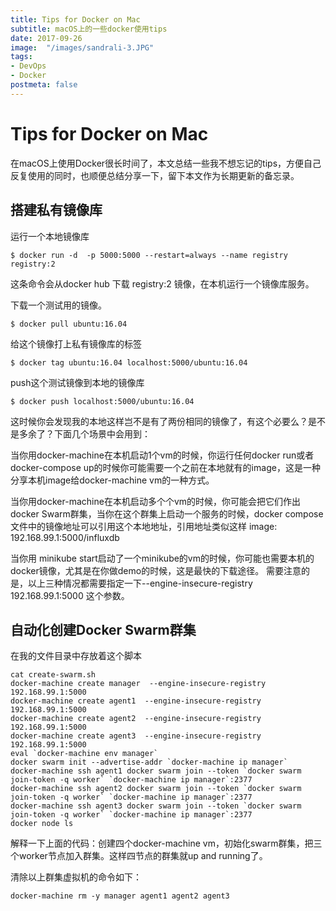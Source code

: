```yaml
---
title: Tips for Docker on Mac
subtitle: macOS上的一些docker使用tips
date: 2017-09-26
image:  "/images/sandrali-3.JPG"
tags:
- DevOps
- Docker
postmeta: false
---
```


# Tips for Docker on Mac

在macOS上使用Docker很长时间了，本文总结一些我不想忘记的tips，方便自己反复使用的同时，也顺便总结分享一下，留下本文作为长期更新的备忘录。

## 搭建私有镜像库
运行一个本地镜像库


```
$ docker run -d  -p 5000:5000 --restart=always --name registry registry:2
```

这条命令会从docker hub 下载 registry:2 镜像，在本机运行一个镜像库服务。

下载一个测试用的镜像。


```
$ docker pull ubuntu:16.04
```

给这个镜像打上私有镜像库的标签

```
$ docker tag ubuntu:16.04 localhost:5000/ubuntu:16.04
```
push这个测试镜像到本地的镜像库

```
$ docker push localhost:5000/ubuntu:16.04
```
这时候你会发现我的本地这样岂不是有了两份相同的镜像了，有这个必要么？是不是多余了？下面几个场景中会用到：

当你用docker-machine在本机启动1个vm的时候，你运行任何docker run或者docker-compose up的时候你可能需要一个之前在本地就有的image，这是一种分享本机image给docker-machine vm的一种方式。

当你用docker-machine在本机启动多个个vm的时候，你可能会把它们作出docker Swarm群集，当你在这个群集上启动一个服务的时候，docker compose文件中的镜像地址可以引用这个本地地址，引用地址类似这样 image: 192.168.99.1:5000/influxdb

当你用 minikube start启动了一个minikube的vm的时候，你可能也需要本机的docker镜像，尤其是在你做demo的时候，这是最快的下载途径。
需要注意的是，以上三种情况都需要指定一下--engine-insecure-registry 192.168.99.1:5000 这个参数。

## 自动化创建Docker Swarm群集

在我的文件目录中存放着这个脚本

```
cat create-swarm.sh
docker-machine create manager  --engine-insecure-registry 192.168.99.1:5000
docker-machine create agent1  --engine-insecure-registry 192.168.99.1:5000
docker-machine create agent2  --engine-insecure-registry 192.168.99.1:5000
docker-machine create agent3  --engine-insecure-registry 192.168.99.1:5000
eval `docker-machine env manager`
docker swarm init --advertise-addr `docker-machine ip manager`
docker-machine ssh agent1 docker swarm join --token `docker swarm join-token -q worker` `docker-machine ip manager`:2377
docker-machine ssh agent2 docker swarm join --token `docker swarm join-token -q worker` `docker-machine ip manager`:2377
docker-machine ssh agent3 docker swarm join --token `docker swarm join-token -q worker` `docker-machine ip manager`:2377
docker node ls
```

解释一下上面的代码：创建四个docker-machine vm，初始化swarm群集，把三个worker节点加入群集。这样四节点的群集就up and running了。

清除以上群集虚拟机的命令如下：

```
docker-machine rm -y manager agent1 agent2 agent3
```


